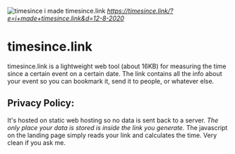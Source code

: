 ![timesince i made timesince.link](https://i.imgur.com/TeoNEf0.jpg)
_https://timesince.link/?e=i+made+timesince.link&d=12-8-2020_

# timesince.link

timesince.link is a lightweight web tool (about 16KB) for measuring the time since a certain event on a certain date. The link contains all the info about your event so you can bookmark it, send it to people, or whatever else.

## Privacy Policy:

It's hosted on static web hosting so no data is sent back to a server. *The only place your data is stored is inside the link you generate.* The javascript on the landing page simply reads your link and calculates the time. Very clean if you ask me.
